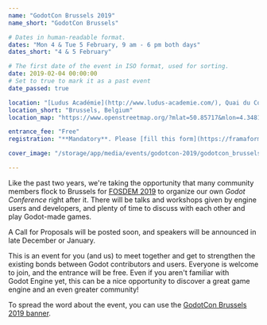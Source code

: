```yaml
---
name: "GodotCon Brussels 2019"
name_short: "GodotCon Brussels"

# Dates in human-readable format.
dates: "Mon 4 & Tue 5 February, 9 am - 6 pm both days"
dates_short: "4 & 5 February"

# The first date of the event in ISO format, used for sorting.
date: 2019-02-04 00:00:00
# Set to true to mark it as a past event
date_passed: true

location: "[Ludus Académie](http://www.ludus-academie.com/), Quai du Commerce, 48, 1000 Brussels, Belgium"
location_short: "Brussels, Belgium"
location_map: "https://www.openstreetmap.org/?mlat=50.85717&mlon=4.34818#map=19/50.85717/4.34818"

entrance_fee: "Free"
registration: "**Mandatory**. Please [fill this form](https://framaforms.org/registration-for-godotcon-godot-sprint-brussels-2019-1541594499) ASAP so that we know who will be there and can organize the event accordingly."

cover_image: "/storage/app/media/events/godotcon-2019/godotcon_brussels_banner_2019.png"

---
```


<p>
	Like the past two years, we're taking the opportunity that many community members flock to Brussels for
	<a href="#fosdem-2019">FOSDEM 2019</a> to organize our own <em>Godot Conference</em> right after it. There
	will be talks and workshops given by engine users and developers, and plenty of time to discuss with each
	other and play Godot-made games.
</p>

<p>A Call for Proposals will be posted soon, and speakers will be announced in late December or January.</p>

<p>
	This is an event for you (and us) to meet together and get to strengthen the existing bonds between Godot
	contributors and users. Everyone is welcome to join, and the entrance will be free. Even if you aren't
	familiar with Godot&nbsp;Engine yet, this can be a nice opportunity to discover a great game engine and
	an even greater community!
</p>

<p>
	To spread the word about the event, you can use the
	<a href="/storage/app/media/events/godotcon-2019/godotcon_brussels_banner_2019.png">GodotCon Brussels 2019
	banner</a>.
</p>
